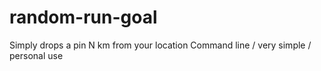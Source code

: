 # random-run-goal
Simply drops a pin N km from your location
Command line / very simple / personal use
